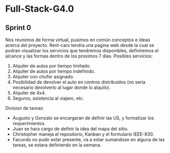 # Full-Stack-G4.0

## Sprint 0

Nos reunimos de forma virtual, pusimos en común conceptos e ideas acerca del proyecto.
Rent-cars tendra una pagina web desde la cual se podran visualizar los servicios que tendremos disponibles, definiremos el alcance y las formas dentro de los proximos 7 dias.
Posibles servicios:
1.  Alquiler de autos por tiempo limitado.
2.  Alquiler de autos por tiempo indefinido.
3.  Alquiler con chofer asignado.
4.  Posibilidad de devolver el auto en centros distribuidos (no seria necesario devolverlo al lugar donde lo alquilo).
5.  Alquiler de 4x4.
6.  Seguros, asistencia al viajero, etc.

Division de tareas:
*  Augusto y Gonzalo se encargaran de definir las US, y formalizar los requerimientos.
*  Juan se hara cargo de definir la idea del mapa del sitio.
*  Christopher maneja el repositorio, Kanban y el formulario IEEE-830.
*  Facundo no pudo estar presente, va a estar sumandose en alguna de las tareas, se estara definiendo en la semana.
